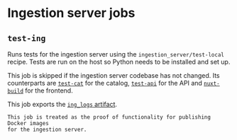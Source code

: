 # Ingestion server jobs

## `test-ing`

Runs tests for the ingestion server using the `ingestion_server/test-local`
recipe. Tests are run on the host so Python needs to be installed and set up.

This job is skipped if the ingestion server codebase has not changed. Its
counterparts are [`test-cat`](/meta/ci_cd/jobs/catalog.md#test-cat) for the
catalog, [`test-api`](/meta/ci_cd/jobs/api.md#test-api) for the API and
[`nuxt-build`](/meta/ci_cd/jobs/frontend.md#nuxt-build) for the frontend.

This job exports the [`ing_logs` artifact](/meta/ci_cd/artifacts.md#logs).

```{note}
This job is treated as the proof of functionality for publishing Docker images
for the ingestion server.
```
